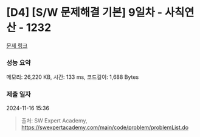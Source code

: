 # [D4] [S/W 문제해결 기본] 9일차 - 사칙연산 - 1232 

[문제 링크](https://swexpertacademy.com/main/code/problem/problemDetail.do?contestProbId=AV141J8KAIcCFAYD) 

### 성능 요약

메모리: 26,220 KB, 시간: 133 ms, 코드길이: 1,688 Bytes

### 제출 일자

2024-11-16 15:36



> 출처: SW Expert Academy, https://swexpertacademy.com/main/code/problem/problemList.do